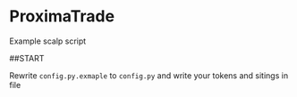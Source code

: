 # ProximaTrade

Example scalp script

##START

Rewrite `config.py.exmaple` to `config.py` and write your tokens and sitings in file
